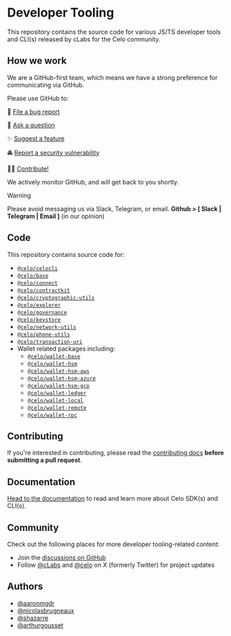 # Developer Tooling

This repository contains the source code for various JS/TS developer tools and CLI(s) released by cLabs 
for the Celo community. 

## How we work

We are a GitHub-first team, which means we have a strong preference for communicating via GitHub. 

Please use GitHub to:

🐞 [File a bug report](https://github.com/celo-org/developer-tooling/issues/new/choose)

💬 [Ask a question](https://github.com/celo-org/developer-tooling/discussions)

✨ [Suggest a feature](httpsi//github.com/celo-org/developer-tooling/issues/new/choose)

🚔 [Report a security vulnerability](https://github.com/celo-org/developer-tooling/issues/new/choose)

🧑‍💻 [Contribute!](/CONTRIBUTING.md)

We actively monitor GitHub, and will get back to you shortly.

> [!WARNING]
> 
> Please avoid messaging us via Slack, Telegram, or email. 
> **Github > \[ Slack | Telegram | Email \]** (in our opinion)

## Code

This repository contains source code for: 

- [`@celo/celocli`](https://www.npmjs.com/package/@celo/celocli)
- [`@celo/base`](https://www.npmjs.com/package/@celo/base)
- [`@celo/connect`](https://www.npmjs.com/package/@celo/connect)
- [`@celo/contractkit`](https://www.npmjs.com/package/@celo/contractkit)
- [`@celo/cryptographic-utils`](https://www.npmjs.com/package/@celo/cryptographic-utils)
- [`@celo/explorer`](https://www.npmjs.com/package/@celo/explorer)
- [`@celo/governance`](https://www.npmjs.com/package/@celo/governance)
- [`@celo/keystore`](https://www.npmjs.com/package/@celo/keystores)
- [`@celo/network-utils`](https://www.npmjs.com/package/@celo/network-utils)
- [`@celo/phone-utils`](https://www.npmjs.com/package/@celo/phone-utils)
- [`@celo/transaction-uri`](https://www.npmjs.com/package/@celo/transactions-uri)
- Wallet related packages including:
  - [`@celo/wallet-base`](https://www.npmjs.com/package/@celo/wallet-base)
  - [`@celo/wallet-hsm`](https://www.npmjs.com/package/@celo/wallet-hsm)
  - [`@celo/wallet-hsm-aws`](https://www.npmjs.com/package/@celo/wallet-hsm-aws)
  - [`@celo/wallet-hsm-azure`](https://www.npmjs.com/package/@celo/wallet-hsm-azure)
  - [`@celo/wallet-hsm-gcp`](https://www.npmjs.com/package/@celo/wallet-hsm-azure)
  - [`@celo/wallet-ledger`](https://www.npmjs.com/package/@celo/wallet-ledger)
  - [`@celo/wallet-local`](https://www.npmjs.com/package/@celo/wallet-local)
  - [`@celo/wallet-remote`](https://www.npmjs.com/package/@celo/wallet-remote)
  - [`@celo/wallet-rpc`](https://www.npmjs.com/package/@celo/wallet-rpc)

## Contributing

If you're interested in contributing, please read the [contributing docs](./CONTRIBUTING.md) 
**before submitting a pull request**.

## Documentation

[Head to the documentation](https://docs.celo.org/) to read and learn more about Celo SDK(s) and 
CLI(s).

## Community

Check out the following places for more developer tooling-related content:

- Join the [discussions on GitHub](https://github.com/celo-org/developer-tooling/discussions)
- Follow [@cLabs](https://twitter.com/cLabs) and [@celo](https://twitter.com/Celo) on X 
  (formerly Twitter) for project updates

## Authors

- [@aaronmgdr](https://github.com/aaronmgdr)
- [@nicolasbrugneaux](https://github.com/nicolasbrugneaux)
- [@shazarre](https://github.com/shazarre)
- [@arthurgousset](https://github.com/arthurgousset)